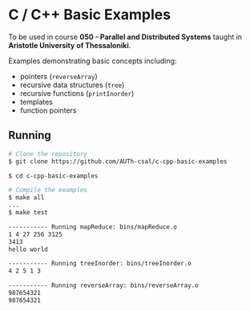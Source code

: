 # C / C++ Basic Examples

To be used in course **050 - Parallel and Distributed Systems** taught in **Aristotle University of Thessaloniki**.

Examples demonstrating basic concepts including:

- pointers (`reverseArray`)
- recursive data structures (`tree`)
- recursive functions (`printInorder`)
- templates
- function pointers

## Running

```bash
# Clone the repository
$ git clone https://github.com/AUTh-csal/c-cpp-basic-examples

$ cd c-cpp-basic-examples

# Compile the examples
$ make all
...
$ make test

----------- Running mapReduce: bins/mapReduce.o
1 4 27 256 3125 
3413
hello world

----------- Running treeInorder: bins/treeInorder.o
4 2 5 1 3 

----------- Running reverseArray: bins/reverseArray.o
987654321
987654321

```